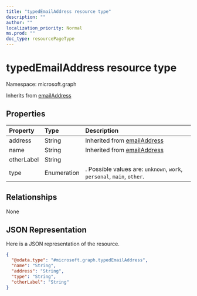 ```yaml
---
title: "typedEmailAddress resource type"
description: ""
author: ""
localization_priority: Normal
ms.prod: ""
doc_type: resourcePageType
---
```


# typedEmailAddress resource type


Namespace: microsoft.graph




Inherits from [emailAddress](../resources/emailaddress.md)

## Properties
|Property|Type|Description|
|:---|:---|:---|
|address|String| Inherited from [emailAddress](../resources/emailaddress.md)|
|name|String| Inherited from [emailAddress](../resources/emailaddress.md)|
|otherLabel|String||
|type|Enumeration|. Possible values are: `unknown`, `work`, `personal`, `main`, `other`.|

## Relationships
None

## JSON Representation
Here is a JSON representation of the resource.
<!-- {
  "blockType": "resource",
  "@odata.type": "microsoft.graph.typedEmailAddress"
}
-->
``` json
{
  "@odata.type": "#microsoft.graph.typedEmailAddress",
  "name": "String",
  "address": "String",
  "type": "String",
  "otherLabel": "String"
}
```

